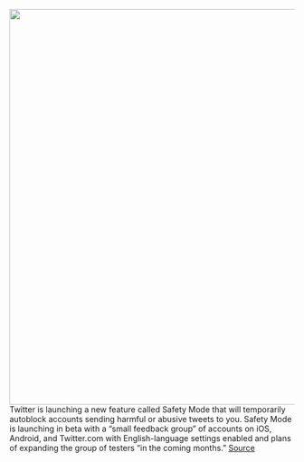<img src='https://cdn.vox-cdn.com/thumbor/FomV8TIYtsrqYi24I8dLgsQEoR4=/0x0:3564x2382/1200x800/filters:focal(1497x906:2067x1476)/cdn.vox-cdn.com/uploads/chorus_image/image/69804598/safetymodeasset.png.img.fullhd.medium.0.png' width='700px' /><br/>
Twitter is launching a new feature called Safety Mode that will temporarily autoblock accounts sending harmful or abusive tweets to you. Safety Mode is launching in beta with a “small feedback group” of accounts on iOS, Android, and Twitter.com with English-language settings enabled and plans of expanding the group of testers “in the coming months.”
<a href='https://www.theverge.com/2021/9/1/22652572/twitter-safety-mode-autoblocks-abusive-accounts-beta'> Source <a/>